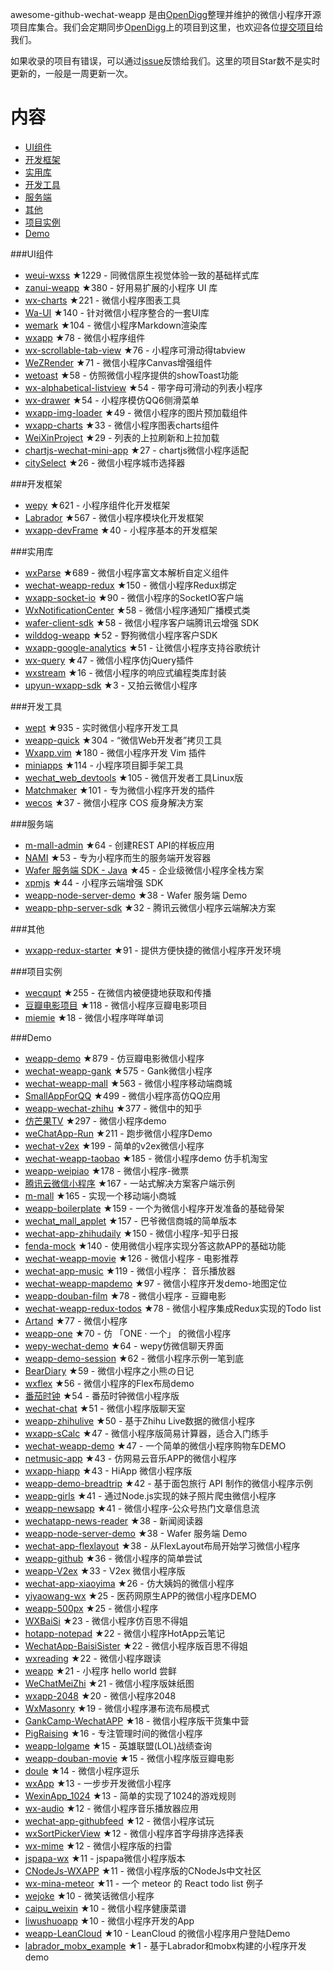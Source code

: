 awesome-github-wechat-weapp 是由[OpenDigg](http://www.opendigg.com/)整理并维护的微信小程序开源项目库集合。我们会定期同步[OpenDigg](http://www.opendigg.com/tags/wechat-app)上的项目到这里，也欢迎各位[提交项目](https://github.com/opendigg/opending-share-projects)给我们。 

如果收录的项目有错误，可以通过[issue](https://github.com/opendigg/awesome-github-wechat-weapp/issues)反馈给我们。这里的项目Star数不是实时更新的，一般是一周更新一次。 

# 内容 

- [UI组件](#UI组件) 
- [开发框架](#开发框架) 
- [实用库](#实用库) 
- [开发工具](#开发工具) 
- [服务端](#服务端) 
- [其他](#其他) 
- [项目实例](#项目实例) 
- [Demo](#Demo) 

###UI组件 

- [weui-wxss](https://github.com/weui/weui-wxss) ★1229 - 同微信原生视觉体验一致的基础样式库 
- [zanui-weapp](https://github.com/youzan/zanui-weapp) ★380 - 好用易扩展的小程序 UI 库 
- [wx-charts](https://github.com/xiaolin3303/wx-charts) ★221 - 微信小程序图表工具 
- [Wa-UI](https://github.com/liujians/Wa-UI) ★140 - 针对微信小程序整合的一套UI库 
- [wemark](https://github.com/TooBug/wemark) ★104 - 微信小程序Markdown渲染库 
- [wxapp](https://github.com/youzouzou/wxapp) ★78 - 微信小程序组件 
- [wx-scrollable-tab-view](https://github.com/zhongjie-chen/wx-scrollable-tab-view) ★76 - 小程序可滑动得tabview 
- [WeZRender](https://github.com/guyoung/WeZRender) ★71 - 微信小程序Canvas增强组件 
- [wetoast](https://github.com/kiinlam/wetoast) ★58 - 仿照微信小程序提供的showToast功能 
- [wx-alphabetical-listview](https://github.com/zhongjie-chen/wx-alphabetical-listview) ★54 - 带字母可滑动的列表小程序 
- [wx-drawer](https://github.com/zhongjie-chen/wx-drawer) ★54 - 小程序模仿QQ6侧滑菜单 
- [wxapp-img-loader](https://github.com/o2team/wxapp-img-loader) ★49 - 微信小程序的图片预加载组件 
- [wxapp-charts](https://github.com/hawx1993/wxapp-charts) ★33 - 微信小程序图表charts组件 
- [WeiXinProject](https://github.com/lidong1665/WeiXinProject) ★29 - 列表的上拉刷新和上拉加载 
- [chartjs-wechat-mini-app](https://github.com/xiabingwu/chartjs-wechat-mini-app) ★27 - chartjs微信小程序适配 
- [citySelect](https://github.com/chenjinxinlove/citySelect) ★26 - 微信小程序城市选择器 

###开发框架 

- [wepy](https://github.com/wepyjs/wepy) ★621 - 小程序组件化开发框架 
- [Labrador](https://github.com/maichong/labrador) ★567 - 微信小程序模块化开发框架 
- [wxapp-devFrame](https://github.com/hss01248/wxapp-devFrame) ★40 - 小程序基本的开发框架 

###实用库 

- [wxParse](https://github.com/icindy/wxParse) ★689 - 微信小程序富文本解析自定义组件 
- [wechat-weapp-redux](https://github.com/charleyw/wechat-weapp-redux) ★150 - 微信小程序Redux绑定 
- [wxapp-socket-io](https://github.com/fanweixiao/wxapp-socket-io) ★90 - 微信小程序的SocketIO客户端 
- [WxNotificationCenter](https://github.com/icindy/WxNotificationCenter) ★58 - 微信小程序通知广播模式类 
- [wafer-client-sdk](https://github.com/tencentyun/weapp-client-sdk) ★58 - 微信小程序客户端腾讯云增强 SDK 
- [wilddog-weapp](https://github.com/WildDogTeam/wilddog-weapp) ★52 - 野狗微信小程序客户SDK 
- [wxapp-google-analytics](https://github.com/rchunping/wxapp-google-analytics) ★51 - 让微信小程序支持谷歌统计 
- [wx-query](https://github.com/stephenml/wx-query) ★47 - 微信小程序仿jQuery插件 
- [wxstream](https://github.com/wpcfan/wxstream) ★16 - 微信小程序的响应式编程类库封装 
- [upyun-wxapp-sdk](https://github.com/upyun/upyun-wxapp-sdk) ★3 - 又拍云微信小程序 

###开发工具 

- [wept](https://github.com/chemzqm/wept) ★935 - 实时微信小程序开发工具 
- [weapp-quick](https://github.com/phodal/weapp-quick) ★304 - “微信Web开发者”拷贝工具 
- [Wxapp.vim](https://github.com/chemzqm/wxapp.vim) ★180 - 微信小程序开发 Vim 插件 
- [miniapps](https://github.com/DDFE/miniapps) ★114 - 小程序项目脚手架工具 
- [wechat_web_devtools](https://github.com/yuan1994/wechat_web_devtools) ★105 - 微信开发者工具Linux版 
- [Matchmaker](https://github.com/lypeer/Matchmaker) ★101 - 专为微信小程序开发的插件 
- [wecos](https://github.com/tencentyun/wecos) ★37 - 微信小程序 COS 瘦身解决方案 

###服务端 

- [m-mall-admin](https://github.com/skyvow/m-mall-admin) ★64 - 创建REST API的样板应用 
- [NAMI](https://github.com/wodenwang/nami) ★53 - 专为小程序而生的服务端开发容器 
- [Wafer 服务端 SDK - Java](https://github.com/tencentyun/weapp-java-server-sdk) ★45 - 企业级微信小程序全栈方案 
- [xpmjs](https://github.com/XpmJS/xpmjs) ★44 - 小程序云端增强 SDK 
- [weapp-node-server-demo](https://github.com/tencentyun/weapp-node-server-demo) ★38 - Wafer 服务端 Demo 
- [weapp-php-server-sdk](https://github.com/tencentyun/weapp-php-server-sdk) ★32 - 腾讯云微信小程序云端解决方案 

###其他 

- [wxapp-redux-starter](https://github.com/qixiuss/wxapp-redux-starter) ★91 - 提供方便快捷的微信小程序开发环境 

###项目实例 

- [wecqupt](https://github.com/lanshan-studio/wecqupt) ★255 - 在微信内被便捷地获取和传播 
- [豆瓣电影项目](https://github.com/songhaoreact/豆瓣电影项目) ★118 - 微信小程序豆瓣电影项目 
- [miemie](https://github.com/airingursb/miemie) ★18 - 微信小程序咩咩单词 

###Demo 

- [weapp-demo](https://github.com/zce/weapp-demo) ★879 - 仿豆瓣电影微信小程序 
- [wechat-weapp-gank](https://github.com/lypeer/wechat-weapp-gank) ★575 - Gank微信小程序 
- [wechat-weapp-mall](https://github.com/liuxuanqiang/wechat-weapp-mall) ★563 - 微信小程序移动端商城 
- [SmallAppForQQ](https://github.com/xiehui999/SmallAppForQQ) ★499 - 微信小程序高仿QQ应用 
- [weapp-wechat-zhihu](https://github.com/RebeccaHanjw/weapp-wechat-zhihu) ★377 - 微信中的知乎 
- [仿芒果TV](https://github.com/web-Marker/wechat-Development) ★297 - 微信小程序demo 
- [weChatApp-Run](https://github.com/alanwangmodify/weChatApp-Run) ★211 - 跑步微信小程序Demo 
- [wechat-v2ex](https://github.com/jectychen/wechat-v2ex) ★199 - 简单的v2ex微信小程序 
- [wechat-weapp-taobao](https://github.com/ChangQing666/wechat-weapp-taobao) ★185 - 微信小程序demo 仿手机淘宝 
- [weapp-weipiao](https://github.com/wangmingjob/weapp-weipiao) ★178 - 微信小程序-微票 
- [腾讯云微信小程序](https://github.com/tencentyun/weapp-client-demo) ★167 - 一站式解决方案客户端示例 
- [m-mall](https://github.com/skyvow/m-mall) ★165 - 实现一个移动端小商城 
- [weapp-boilerplate](https://github.com/zce/weapp-boilerplate) ★159 - 一个为微信小程序开发准备的基础骨架 
- [wechat_mall_applet](https://github.com/bayetech/wechat_mall_applet) ★157 - 巴爷微信商城的简单版本 
- [wechat-app-zhihudaily](https://github.com/myronliu347/wechat-app-zhihudaily) ★150 - 微信小程序-知乎日报 
- [fenda-mock](https://github.com/davedavehong/fenda-mock) ★140 - 使用微信小程序实现分答这款APP的基础功能 
- [wechat-weapp-movie](https://github.com/yesifeng/wechat-weapp-movie) ★126 - 微信小程序 - 电影推荐 
- [wechat-app-music](https://github.com/eyasliu/wechat-app-music) ★119 - 微信小程序： 音乐播放器 
- [wechat-weapp-mapdemo](https://github.com/giscafer/wechat-weapp-mapdemo) ★97 - 微信小程序开发demo-地图定位 
- [weapp-douban-film](https://github.com/hingsir/weapp-douban-film) ★78 - 微信小程序 - 豆瓣电影 
- [wechat-weapp-redux-todos](https://github.com/charleyw/wechat-weapp-redux-todos) ★78 - 微信小程序集成Redux实现的Todo list 
- [Artand](https://github.com/SuperKieran/weapp-artand) ★77 - 微信小程序 
- [weapp-one](https://github.com/ahonn/weapp-one) ★70 - 仿 「ONE · 一个」 的微信小程序 
- [wepy-wechat-demo](https://github.com/wepyjs/wepy-wechat-demo) ★64 - wepy仿微信聊天界面 
- [weapp-demo-session](https://github.com/CFETeam/weapp-demo-session) ★62 - 微信小程序示例一笔到底 
- [BearDiary](https://github.com/harveyqing/BearDiary) ★59 - 微信小程序之小熊の日记 
- [wxflex](https://github.com/icindy/wxflex) ★56 - 微信小程序的Flex布局demo 
- [番茄时钟](https://github.com/kraaas/timer) ★54 - 番茄时钟微信小程序版 
- [wechat-chat](https://github.com/ericzyh/wechat-chat) ★51 - 微信小程序版聊天室 
- [weapp-zhihulive](https://github.com/dongweiming/weapp-zhihulive) ★50 - 基于Zhihu Live数据的微信小程序 
- [wxapp-sCalc](https://github.com/dunizb/wxapp-sCalc) ★47 - 微信小程序版简易计算器，适合入门练手 
- [wechat-weapp-demo](https://github.com/SeptemberMaples/wechat-weapp-demo) ★47 - 一个简单的微信小程序购物车DEMO 
- [netmusic-app](https://github.com/sqaiyan/netmusic-app) ★43 - 仿网易云音乐APP的微信小程序 
- [wxapp-hiapp](https://github.com/BelinChung/wxapp-hiapp) ★43 - HiApp 微信小程序版 
- [weapp-demo-breadtrip](https://github.com/romoo/weapp-demo-breadtrip) ★42 - 基于面包旅行 API 制作的微信小程序示例 
- [weapp-girls](https://github.com/litt1e-p/weapp-girls) ★41 - 通过Node.js实现的妹子照片爬虫微信小程序 
- [weapp-newsapp](https://github.com/hijiangtao/weapp-newsapp) ★41 - 微信小程序-公众号热门文章信息流 
- [wechatapp-news-reader](https://github.com/vace/wechatapp-news-reader) ★38 - 新闻阅读器 
- [weapp-node-server-demo](https://github.com/tencentyun/weapp-node-server-demo) ★38 - Wafer 服务端 Demo 
- [wechat-app-flexlayout](https://github.com/hardog/wechat-app-flexlayout) ★38 - 从FlexLayout布局开始学习微信小程序 
- [weapp-github](https://github.com/zhengxiaowai/weapp-github) ★36 - 微信小程序的简单尝试 
- [weapp-V2ex](https://github.com/bestony/weapp-V2ex) ★33 - V2ex 微信小程序版 
- [wechat-app-xiaoyima](https://github.com/iamjs1/wechat-app-xiaoyima) ★26 - 仿大姨妈的微信小程序 
- [yiyaowang-wx](https://github.com/jiabinxu/yiyaowang-wx) ★25 - 医药网原生APP的微信小程序DEMO 
- [weapp-500px](https://github.com/fluency03/weapp-500px) ★25 - 微信小程序 
- [WXBaiSi](https://github.com/SureZhangHW/WXBaiSi) ★23 - 微信小程序仿百思不得姐 
- [hotapp-notepad](https://github.com/hotapp888/hotapp-notepad) ★22 - 微信小程序HotApp云笔记 
- [WechatApp-BaisiSister](https://github.com/Symous/WechatApp-BaisiSister) ★22 - 微信小程序版百思不得姐 
- [wxreading](https://github.com/gxmzjxk/wxreading) ★22 - 微信小程序跟读 
- [weapp](https://github.com/kunkun12/weapp) ★21 - 小程序 hello world 尝鲜 
- [WeChatMeiZhi](https://github.com/brucevanfdm/WeChatMeiZhi) ★21 - 微信小程序版妹纸图 
- [wxapp-2048](https://github.com/natee/wxapp-2048) ★20 - 微信小程序2048 
- [WxMasonry](https://github.com/icindy/WxMasonry) ★19 - 微信小程序瀑布流布局模式 
- [GankCamp-WechatAPP](https://github.com/iwgang/GankCamp-WechatAPP) ★18 - 微信小程序版干货集中营 
- [PigRaising](https://github.com/SeaHub/PigRaising) ★16 - 专注管理时间的微信小程序 
- [weapp-lolgame](https://github.com/xiaowenxia/weapp-lolgame) ★15 - 英雄联盟(LOL)战绩查询 
- [weapp-douban-movie](https://github.com/David-Guo/weapp-douban-movie) ★15 - 微信小程序版豆瓣电影 
- [doule](https://github.com/mkxiansheng/doule) ★14 - 微信小程序逗乐 
- [wxApp](https://github.com/Gavin-YYC/wxApp) ★13 - 一步步开发微信小程序 
- [WexinApp_1024](https://github.com/RedLove/WexinApp_1024) ★13 - 简单的实现了1024的游戏规则 
- [wx-audio](https://github.com/xingbofeng/wx-audio) ★12 - 微信小程序音乐播放器应用 
- [wechat-app-githubfeed](https://github.com/uniquexiaobai/wechat-app-githubfeed) ★12 - 微信小程序试玩 
- [wxSortPickerView](https://github.com/icindy/wxSortPickerView) ★12 - 微信小程序首字母排序选择表 
- [wx-mime](https://github.com/jsongo/wx-mime) ★12 - 微信小程序版的扫雷 
- [jspapa-wx](https://github.com/biggerV/jspapa-wx) ★11 - jspapa微信小程序版本 
- [CNodeJs-WXAPP](https://github.com/Shaman05/CNodeJs-WXAPP) ★11 - 微信小程序版的CNodeJs中文社区 
- [wx-mina-meteor](https://github.com/leijing7/wx-mina-meteor) ★11 - 一个 meteor 的 React todo list 例子 
- [wejoke](https://github.com/zszdevelop/wejoke) ★10 - 微笑话微信小程序 
- [caipu_weixin](https://github.com/bestTao/caipu_weixin) ★10 - 微信小程序健康菜谱 
- [liwushuoapp](https://github.com/chongbenben/liwushuoapp) ★10 - 微信小程序开发的App 
- [weapp-LeanCloud](https://github.com/bestony/weapp-LeanCloud) ★10 - LeanCloud 的微信小程序用户登陆Demo 
- [labrador_mobx_example](https://github.com/spacedragon/labrador_mobx_example) ★1 - 基于Labrador和mobx构建的小程序开发demo 

